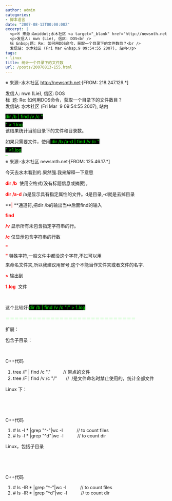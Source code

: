 ```yaml
---
author: admin
categories:
- 脚本语言
date: "2007-08-13T00:00:00Z"
excerpt: |
  <p>※ 来源:&middot;水木社区 <a target="_blank" href="http://newsmth.net/">http://newsmth.net</a>&middot;[FROM: 218.247.129.*]</p>
  <p>发信人: nwn (Lie), 信区: DOS<br />
  标 &nbsp;题: Re: 如何用DOS命令，获取一个目录下的文件数目？<br />
  发信站: 水木社区 (Fri Mar &nbsp;9 09:54:55 2007), 站内</p>
tags:
- linux
title: 统计一个目录下的文件数
url: /posts/20070813-155.html
---
```

※ 来源:&middot;水木社区 <a target="_blank" href="http://newsmth.net/">http://newsmth.net</a>&middot;[FROM: 218.247.129.*]

发信人: nwn (Lie), 信区: DOS  
标 &nbsp;题: Re: 如何用DOS命令，获取一个目录下的文件数目？  
发信站: 水木社区 (Fri Mar &nbsp;9 09:54:55 2007), 站内

<font style="background-color: rgb(0,0,0)" color="#00ff00">dir /b | find /v /c "$$$$" > 1.log<br /> </font>该结果统计当前目录下的文件和目录数。

如果只需要文件，使用<font style="background-color: rgb(0,0,0)" color="#00ff00"> dir /b /a-d | find /v /c "$$$$" >1.log</font>  
<font color="#00ff00">&#8211;<br /> </font>※ 来源:&middot;水木社区 newsmth.net&middot;[FROM: 125.46.17.*]

今天去水木看到的.果然强.我来解释一下意思

<font color="#ff0000"><strong>dir /b</strong></font>&nbsp; 使用空格式(没有标题信息或摘要)。

<font color="#ff0000"><strong>dir /a-d</strong></font> /a是显示具有指定属性的文件。d是目录,-d就是去掉目录

**<font color="#ff0000">| </font>**通道符,把dir /b的输出当中后面find的输入

<font color="#ff0000"><strong>find </strong></font>

<font color="#ff0000"><strong>/v</strong></font> 显示所有未包含指定字符串的行。

<font color="#ff0000"><strong>/c</strong></font> 仅显示包含字符串的行数

<font color="#ff0000"><strong>"$$$$"</strong></font> 特殊字符,一般文件中都没这个字符,不过可以用$$$$来命名文件夹,所以我建议用冒号,这个不能当作文件夹或者文件的名字.

<font color="#ff0000"><strong>></strong></font> 输出到

<font color="#ff0000"><strong>1.log</strong></font>&nbsp; 文件

&nbsp;

这个比较好:<font style="background-color: rgb(0,0,0)" color="#00ff00">dir /b | find /v /c ":" > 1.log</font>

<font color="#00ff00">＝＝＝＝＝＝＝＝＝＝＝＝＝＝＝＝＝＝＝＝＝＝＝＝＝＝＝＝＝</font>

扩展：

包含子目录：

&nbsp;

<div class="codeText">
  <div class="codeHead">
    C++代码
  </div>
  
  <ol class="dp-cpp">
    <li class="alt">
      <span><span>tree&nbsp;/F&nbsp;|&nbsp;find&nbsp;/c&nbsp;</span><span class="string">"."</span><span>&nbsp;&nbsp;&nbsp;&nbsp;&nbsp;&nbsp;&nbsp;&nbsp;&nbsp;&nbsp;</span><span class="comment">//&nbsp;带点的文件</span><span>&nbsp;&nbsp;</span></span>
    </li>
    <li class="">
      <span>tree&nbsp;/F&nbsp;|&nbsp;find&nbsp;/v&nbsp;/c&nbsp;<span class="string">"/"</span><span>&nbsp;&nbsp;&nbsp;&nbsp;&nbsp;&nbsp;&nbsp;</span><span class="comment">//&nbsp;&nbsp;/是文件命名时禁止使用的，统计全部文件</span><span>&nbsp;&nbsp;</span></span>
    </li>
  </ol>
</div>

Linux 下：

&nbsp;

&nbsp;

<div class="codeText">
  <div class="codeHead">
    C++代码
  </div>
  
  <ol class="dp-cpp">
    <li class="alt">
      <span><span class="preprocessor">#&nbsp;ls&nbsp;-l&nbsp;*&nbsp;|grep&nbsp;"^-"|wc&nbsp;-l&nbsp;&nbsp;&nbsp;&nbsp;&nbsp;&nbsp;&nbsp;&nbsp;&nbsp;&nbsp;&nbsp;//&nbsp;to&nbsp;count&nbsp;files</span><span>&nbsp;&nbsp;</span></span>
    </li>
    <li class="">
      <span><span class="preprocessor">#&nbsp;ls&nbsp;-l&nbsp;*&nbsp;|grep&nbsp;"^d"|wc&nbsp;-l&nbsp;&nbsp;&nbsp;&nbsp;&nbsp;&nbsp;&nbsp;&nbsp;&nbsp;&nbsp;&nbsp;//&nbsp;to&nbsp;count&nbsp;dir</span><span>&nbsp;&nbsp;</span></span>
    </li>
  </ol>
</div>

Linux，包括子目录

&nbsp;

&nbsp;

<div class="codeText">
  <div class="codeHead">
    C++代码
  </div>
  
  <ol class="dp-cpp">
    <li class="alt">
      <span><span class="preprocessor">#&nbsp;ls&nbsp;-lR&nbsp;*&nbsp;|grep&nbsp;"^-"|wc&nbsp;-l&nbsp;&nbsp;&nbsp;&nbsp;&nbsp;&nbsp;&nbsp;&nbsp;&nbsp;&nbsp;&nbsp;//&nbsp;to&nbsp;count&nbsp;files&nbsp;&nbsp;</span><span>&nbsp;&nbsp;</span></span>
    </li>
    <li class="">
      <span><span class="preprocessor">#&nbsp;ls&nbsp;-lR&nbsp;*&nbsp;|grep&nbsp;"^d"|wc&nbsp;-l&nbsp;&nbsp;&nbsp;&nbsp;&nbsp;&nbsp;&nbsp;&nbsp;&nbsp;&nbsp;&nbsp;//&nbsp;to&nbsp;count&nbsp;dir&nbsp;&nbsp;</span><span>&nbsp;&nbsp;</span></span>
    </li>
  </ol>
</div>

&nbsp;